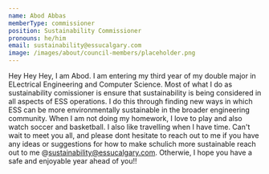 ```yaml
---
name: Abod Abbas
memberType: commissioner
position: Sustainability Commissioner
pronouns: he/him
email: sustainability@essucalgary.com
image: /images/about/council-members/placeholder.png
---
```

Hey Hey Hey, I am Abod. I am entering my third year of my double major in ELectrical Engineering and Computer Science. Most of what I do as sustainability comissioner is ensure that sustainability is being considered in all aspects of ESS operations. I do this through finding new ways in which ESS can be more environmentally sustainable in the broader engineering community. When I am not doing my homework, I love to play and also watch soccer and basketball. I also like travelling when I have time. Can't wait to meet you all, and please dont hesitate to reach out to me if you have any ideas or suggestions for how to make schulich more sustainable reach out to me @sustainability@essucalgary.com. Otherwie, I hope you have a safe and enjoyable year ahead of you!!